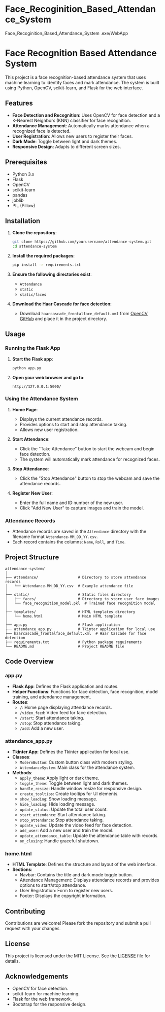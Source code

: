 # Face_Recoginition_Based_Attendance_System
Face_Recoginition_Based_Attendance_System .exe/WebApp
# Face Recognition Based Attendance System

This project is a face recognition-based attendance system that uses machine learning to identify faces and mark attendance. The system is built using Python, OpenCV, scikit-learn, and Flask for the web interface.

## Features

- **Face Detection and Recognition**: Uses OpenCV for face detection and a K-Nearest Neighbors (KNN) classifier for face recognition.
- **Attendance Management**: Automatically marks attendance when a recognized face is detected.
- **User Registration**: Allows new users to register their faces.
- **Dark Mode**: Toggle between light and dark themes.
- **Responsive Design**: Adapts to different screen sizes.

## Prerequisites

- Python 3.x
- Flask
- OpenCV
- scikit-learn
- pandas
- joblib
- PIL (Pillow)

## Installation

1. **Clone the repository**:
    ```bash
    git clone https://github.com/yourusername/attendance-system.git
    cd attendance-system
    ```

2. **Install the required packages**:
    ```bash
    pip install -r requirements.txt
    ```

3. **Ensure the following directories exist**:
    - `Attendance`
    - `static`
    - `static/faces`

4. **Download the Haar Cascade for face detection**:
    - Download `haarcascade_frontalface_default.xml` from [OpenCV GitHub](https://github.com/opencv/opencv/tree/master/data/haarcascades) and place it in the project directory.

## Usage

### Running the Flask App

1. **Start the Flask app**:
    ```bash
    python app.py
    ```

2. **Open your web browser and go to**:
    ```
    http://127.0.0.1:5000/
    ```

### Using the Attendance System

1. **Home Page**:
    - Displays the current attendance records.
    - Provides options to start and stop attendance taking.
    - Allows new user registration.

2. **Start Attendance**:
    - Click the "Take Attendance" button to start the webcam and begin face detection.
    - The system will automatically mark attendance for recognized faces.

3. **Stop Attendance**:
    - Click the "Stop Attendance" button to stop the webcam and save the attendance records.

4. **Register New User**:
    - Enter the full name and ID number of the new user.
    - Click "Add New User" to capture images and train the model.

### Attendance Records

- Attendance records are saved in the `Attendance` directory with the filename format `Attendance-MM_DD_YY.csv`.
- Each record contains the columns: `Name`, `Roll`, and `Time`.

## Project Structure

```
attendance-system/
│
├── Attendance/                  # Directory to store attendance records
│   └── Attendance-MM_DD_YY.csv  # Example attendance file
│
├── static/                      # Static files directory
│   ├── faces/                   # Directory to store user face images
│   └── face_recognition_model.pkl  # Trained face recognition model
│
├── templates/                   # HTML templates directory
│   └── home.html                # Main HTML template
│
├── app.py                       # Flask application
├── attendance_app.py            # Tkinter application for local use
├── haarcascade_frontalface_default.xml  # Haar Cascade for face detection
├── requirements.txt             # Python package requirements
└── README.md                    # Project README file
```

## Code Overview

### app.py

- **Flask App**: Defines the Flask application and routes.
- **Helper Functions**: Functions for face detection, face recognition, model training, and attendance management.
- **Routes**:
  - `/`: Home page displaying attendance records.
  - `/video_feed`: Video feed for face detection.
  - `/start`: Start attendance taking.
  - `/stop`: Stop attendance taking.
  - `/add`: Add a new user.

### attendance_app.py

- **Tkinter App**: Defines the Tkinter application for local use.
- **Classes**:
  - `ModernButton`: Custom button class with modern styling.
  - `AttendanceSystem`: Main class for the attendance system.
- **Methods**:
  - `apply_theme`: Apply light or dark theme.
  - `toggle_theme`: Toggle between light and dark themes.
  - `handle_resize`: Handle window resize for responsive design.
  - `create_tooltips`: Create tooltips for UI elements.
  - `show_loading`: Show loading message.
  - `hide_loading`: Hide loading message.
  - `update_status`: Update the total user count.
  - `start_attendance`: Start attendance taking.
  - `stop_attendance`: Stop attendance taking.
  - `update_video`: Update the video feed for face detection.
  - `add_user`: Add a new user and train the model.
  - `update_attendance_table`: Update the attendance table with records.
  - `on_closing`: Handle graceful shutdown.

### home.html

- **HTML Template**: Defines the structure and layout of the web interface.
- **Sections**:
  - Navbar: Contains the title and dark mode toggle button.
  - Attendance Management: Displays attendance records and provides options to start/stop attendance.
  - User Registration: Form to register new users.
  - Footer: Displays the copyright information.

## Contributing

Contributions are welcome! Please fork the repository and submit a pull request with your changes.

## License

This project is licensed under the MIT License. See the [LICENSE](LICENSE) file for details.

## Acknowledgements

- OpenCV for face detection.
- scikit-learn for machine learning.
- Flask for the web framework.
- Bootstrap for the responsive design.
